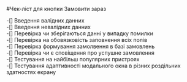 #Чек-ліст для кнопки Замовити зараз

-[] Введення валідних данних   
-[] Введення невалідних данних  
-[] Перевірка чи зберігаються данні у випадку помилки   
-[] Перевірка на обовязковість заповнення всіх полів   
-[] Перевірка формування замолвення в базі замовлень   
-[] Перевірка чи є сповіщення про успушне замовлення   
-[] Тестування на найбільш популярних пристроях   
-[] Тестування адаптивності  модального окна в різних роздільних здатностях  екрану   


